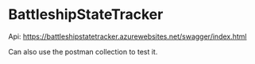 # BattleshipStateTracker

Api: https://battleshipstatetracker.azurewebsites.net/swagger/index.html 

Can also use the postman collection to test it.